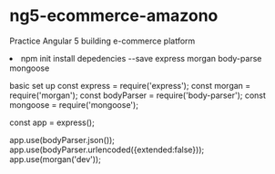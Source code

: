 # ng5-ecommerce-amazono
Practice Angular 5 building e-commerce platform



<li>
npm init
install depedencies --save 
express morgan body-parse mongoose

basic set up
const express = require('express');
const morgan = require('morgan');
const bodyParser = require('body-parser');
const mongoose = require('mongoose');

const app = express();

app.use(bodyParser.json());
app.use(bodyParser.urlencoded({extended:false}));
app.use(morgan('dev'));
</li>